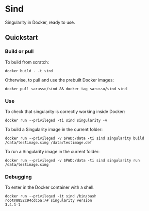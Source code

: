 # Sind

Singularity in Docker, ready to use.

## Quickstart

### Build or pull

To build from scratch:

    docker build . -t sind

Otherwise, to pull and use the prebuilt Docker images:

    docker pull sarusso/sind && docker tag sarusso/sind sind

### Use

To check that singularity is correctly working inside Docker:

    docker run --privileged -ti sind singularity -v


To build a Singularity image in the current folder:

    docker run --privileged -v $PWD:/data -ti sind singularity build /data/testimage.simg /data/testimage.def


To run a Singularity image in the current folder:

    docker run --privileged -v $PWD:/data -ti sind singularity run /data/testimage.simg


### Debugging

To enter in the Docker container with a shell:

    docker run --privileged -it sind /bin/bash
    root@8852c94cdc5a:/# singularity version
    3.4.1-1



